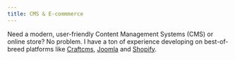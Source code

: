 ```yaml
---
title: CMS & E-commmerce
---
```


Need a modern, user-friendly Content Management Systems (CMS) or online store? No problem.
I have a ton of experience developing on best-of-breed platforms like 
<a href="https://craftcms.com/">Craftcms</a>, <a href="https://www.joomla.org/">Joomla</a>
and <a href="https://www.shopify.com">Shopify</a>.
